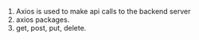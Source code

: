 
1. Axios is used to make api calls to the backend server
2. axios packages.
3. get, post, put, delete.